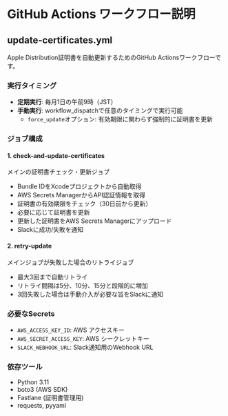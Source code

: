 # GitHub Actions ワークフロー説明

## update-certificates.yml

Apple Distribution証明書を自動更新するためのGitHub Actionsワークフローです。

### 実行タイミング
- **定期実行**: 毎月1日の午前9時（JST）
- **手動実行**: workflow_dispatchで任意のタイミングで実行可能
  - `force_update`オプション: 有効期限に関わらず強制的に証明書を更新

### ジョブ構成

#### 1. check-and-update-certificates
メインの証明書チェック・更新ジョブ
- Bundle IDをXcodeプロジェクトから自動取得
- AWS Secrets ManagerからAPI認証情報を取得
- 証明書の有効期限をチェック（30日前から更新）
- 必要に応じて証明書を更新
- 更新した証明書をAWS Secrets Managerにアップロード
- Slackに成功/失敗を通知

#### 2. retry-update
メインジョブが失敗した場合のリトライジョブ
- 最大3回まで自動リトライ
- リトライ間隔は5分、10分、15分と段階的に増加
- 3回失敗した場合は手動介入が必要な旨をSlackに通知

### 必要なSecrets
- `AWS_ACCESS_KEY_ID`: AWS アクセスキー
- `AWS_SECRET_ACCESS_KEY`: AWS シークレットキー
- `SLACK_WEBHOOK_URL`: Slack通知用のWebhook URL

### 依存ツール
- Python 3.11
- boto3 (AWS SDK)
- Fastlane (証明書管理用)
- requests, pyyaml